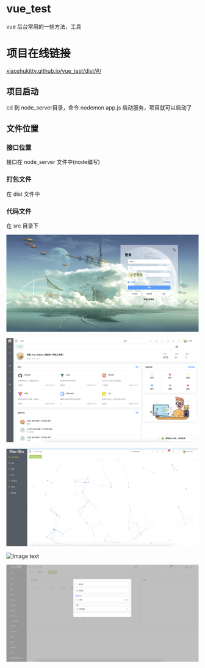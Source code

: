 # vue_test
vue 后台常用的一些方法，工具

# 项目在线链接

[xiaoshukitty.github.io/vue_test/dist/#/](https://xiaoshukitty.github.io/vue_test/dist/#/)

## 项目启动	

cd 到 node_server目录，命令 nodemon app.js 启动服务，项目就可以启动了

## 文件位置

### 接口位置

接口在 node_server 文件中(node编写)

### 打包文件

在 dist 文件中

### 代码文件

在 src 目录下

![Image text](https://github.com/xiaoshukitty/img-folder/blob/main/WechatIMG199.jpg?raw=true)


![Image text](https://raw.githubusercontent.com/xiaoshukitty/img-folder/main/WX20240729-180300%402x.png)


![Image text](https://github.com/xiaoshukitty/img-folder/blob/main/WechatIMG201.jpg?raw=true)


![Image text](https://github.com/xiaoshukitty/img-folder/blob/main/WechatIMG202.jpg?raw=true)

![Image text](https://raw.githubusercontent.com/xiaoshukitty/img-folder/main/WX20240407-191515%402x.png)



